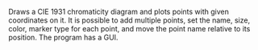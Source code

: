 Draws a CIE 1931 chromaticity diagram and plots points with given coordinates on it.
It is possible to add multiple points, set the name, size, color, marker type for each point, and move the point name relative to its position.
The program has a GUI.
